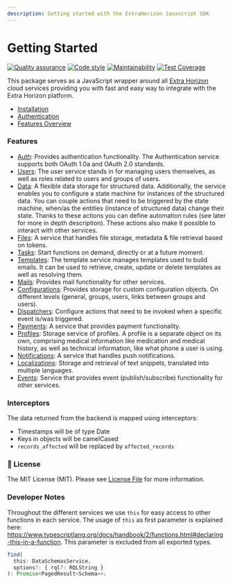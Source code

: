 ```yaml
---
description: Getting started with the ExtraHorizon Javascript SDK
---
```


# Getting Started

[![Quality assurance](https://github.com/ExtraHorizon/javascript-sdk/actions/workflows/qualilty-assurance.yml/badge.svg?branch=master)](https://github.com/ExtraHorizon/javascript-sdk/actions/workflows/qualilty-assurance.yml) [![Code style](https://github.com/ExtraHorizon/javascript-sdk/actions/workflows/code-style.yml/badge.svg?branch=master)](https://github.com/ExtraHorizon/javascript-sdk/actions/workflows/code-style.yml) [![Maintainability](https://api.codeclimate.com/v1/badges/baa71ad27c3ce167cd7d/maintainability)](https://codeclimate.com/github/ExtraHorizon/javascript-sdk/maintainability) [![Test Coverage](https://api.codeclimate.com/v1/badges/baa71ad27c3ce167cd7d/test\_coverage)](https://codeclimate.com/github/ExtraHorizon/javascript-sdk/test\_coverage)

This package serves as a JavaScript wrapper around all [Extra Horizon](https://www.extrahorizon.com/cloud-services) cloud services providing you with fast and easy way to integrate with the Extra Horizon platform.

* [Installation](setup/installation.md)
* [Authentication](setup/authentication.md)
* [Features Overview](./#features)

### Features

* [Auth](https://docs.extrahorizon.com/auth-service/): Provides authentication functionality. The Authentication service supports both OAuth 1.0a and OAuth 2.0 standards.
* [Users](https://docs.extrahorizon.com/user-service/): The user service stands in for managing users themselves, as well as roles related to users and groups of users.
* [Data](https://docs.extrahorizon.com/data-service/): A flexible data storage for structured data. Additionally, the service enables you to configure a state machine for instances of the structured data. You can couple actions that need to be triggered by the state machine, when/as the entities (instance of structured data) change their state. Thanks to these actions you can define automation rules (see later for more in depth description). These actions also make it possible to interact with other services.
* [Files](https://docs.extrahorizon.com/data-service/): A service that handles file storage, metadata & file retrieval based on tokens.
* [Tasks](https://docs.extrahorizon.com/file-service/): Start functions on demand, directly or at a future moment.
* [Templates](https://docs.extrahorizon.com/template-service/): The template service manages templates used to build emails. It can be used to retrieve, create, update or delete templates as well as resolving them.
* [Mails](https://docs.extrahorizon.com/mail-service/): Provides mail functionality for other services.
* [Configurations](https://docs.extrahorizon.com/configuration-service/): Provides storage for custom configuration objects. On different levels (general, groups, users, links between groups and users).
* [Dispatchers](https://docs.extrahorizon.com/dispatcher-service/): Configure actions that need to be invoked when a specific event is/was triggered.
* [Payments](https://docs.extrahorizon.com/payment-service/): A service that provides payment functionality.
* [Profiles](https://docs.extrahorizon.com/profile-service/): Storage service of profiles. A profile is a separate object on its own, comprising medical information like medication and medical history, as well as technical information, like what phone a user is using.
* [Notifications](https://docs.extrahorizon.com/notification-service/): A service that handles push notifications.
* [Localizations](https://docs.extrahorizon.com/localization-service/): Storage and retrieval of text snippets, translated into multiple languages.
* [Events](https://docs.extrahorizon.com/event-service/): Service that provides event (publish/subscribe) functionality for other services.

### Interceptors

The data returned from the backend is mapped using interceptors:

* Timestamps will be of type Date
* Keys in objects will be camelCased
* `records_affected` will be replaced by `affected_records`

### 🔑 License

The MIT License (MIT). Please see [License File](LICENSE/) for more information.

### Developer Notes

Throughout the different services we use `this` for easy access to other functions in each service. The usage of `this` as first parameter is explained here: https://www.typescriptlang.org/docs/handbook/2/functions.html#declaring-this-in-a-function. This parameter is excluded from all exported types.

```ts
find(
  this: DataSchemasService,
  options?: { rql?: RQLString }
): Promise<PagedResult<Schema>>;
```
